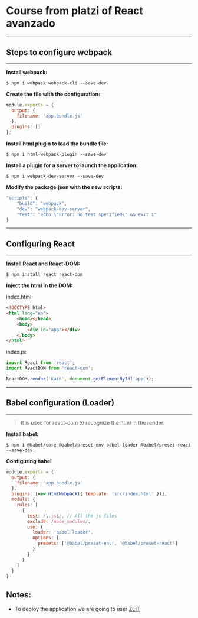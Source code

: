 # Course from platzi of React avanzado

---

## Steps to configure webpack

---

**Install webpack:**

`$ npm i webpack webpack-cli --save-dev.`

**Create the file with the configuration:**

```Javascript
module.exports = {
  output: {
    filename: 'app.bundle.js'
  },
  plugins: []
};

```

**Install html plugin to load the bundle file:**

`$ npm i html-webpack-plugin --save-dev`

**Install a plugin for a server to launch the application:**

`$ npm i webpack-dev-server --save-dev`

**Modify the package.json with the new scripts:**

```Javascript
"scripts": {
    "build": "webpack",
    "dev": "webpack-dev-server",
    "test": "echo \"Error: no test specified\" && exit 1"
}
```

---

## Configuring React

---

**Install React and React-DOM:**

`$ npm install react react-dom`

**Inject the html in the DOM:**

index.html:

```html
<!DOCTYPE html>
<html lang="en">
    <head></head>
    <body>
        <div id="app"></div>
    </body>
</html>
```

index.js:

```Javascript
import React from 'react';
import ReactDOM from 'react-dom';

ReactDOM.render('Kath', document.getElementById('app'));

```

---

## Babel configuration (Loader)

---

> It is used for react-dom to recognize the html in the render.

**Install babel:**

`$ npm i @babel/core @babel/preset-env babel-loader @babel/preset-react --save-dev.`

**Configuring babel**

```javascript
module.exports = {
  output: {
    filename: 'app.bundle.js'
  },
  plugins: [new HtmlWebpack({ template: 'src/index.html' })],
  module: {
    rules: [
      {
        test: /\.js$/, // All the js files
        exclude: /node_modules/,
        use: {
          loader: 'babel-loader',
          options: {
            presets: ['@babel/preset-env', '@babel/preset-react']
          }
        }
      }
    ]
  }
}
```
## Notes:
- To deploy the application we are going to user [ZEIT](https://zeit.co)